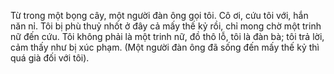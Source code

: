 Từ trong một bọng cây, một người đàn ông gọi tôi. Cô ơi, cứu tôi với, hắn năn nỉ. Tôi bị phù thuỷ nhốt ở đây cả mấy thế kỷ rồi, chỉ mong chờ một trinh nữ đến cứu. Tôi không phải là một trinh nữ, đồ thô lỗ, tôi là đàn bà; tôi trả lời, cảm thấy như bị xúc phạm. (Một người đàn ông đã sống đến mấy thế kỷ thì quá già đối với tôi).